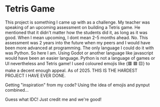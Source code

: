 # Tetris Game
This project is something I came up with as a challenge. My teacher was speaking of an upcoming assessment on building a Tetris game. He mentioned that it didn't matter how the students did it, as long as it was good. When I mean upcoming, I dont mean 2-5 months ahead. No. This assessment was 2 years into the future when my peers and I would have been more advanced at programming. The only language I could do it with was Python. So here I am. Using Godot or another language like javascript would have been an easier language. Python is not a language of games or UI nevertheless and Tetris game! I used coloured emojis like {🟥 🟦 🟨} to make a decent enough appeal. As of 2025. THIS IS THE HARDEST PROJECT I HAVE EVER DONE.

Getting "inspiration" from my code? 
Using the idea of emojis and pynput combined...

Guess what IDC! Just credit me and we're good!
